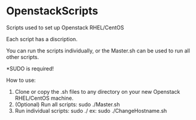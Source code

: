 # OpenstackScripts
Scripts used to set up Openstack RHEL/CentOS

Each script has a discription. 

You can run the scripts individually, or the Master.sh can be used to run all other scripts.

*SUDO is required!

How to use:
1. Clone or copy the .sh files to any directory on your new Openstack RHEL/CentOS machine.
2. (Optional) Run all scripts:
      sudo ./Master.sh
3. Run individual scripts:
      sudo ./<scriptname>
  ex:
      sudo ./ChangeHostname.sh
